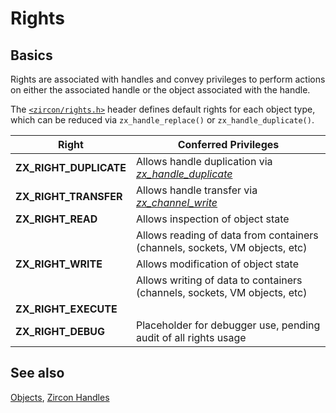 # Rights

## Basics

Rights are associated with handles and convey privileges to perform actions on
either the associated handle or the object associated with the handle.

The [`<zircon/rights.h>`](../system/public/zircon/rights.h) header defines
default rights for each object type, which can be reduced via
`zx_handle_replace()` or `zx_handle_duplicate()`.

| Right | Conferred Privileges |
| ----- | -------------------- |
| **ZX_RIGHT_DUPLICATE** | Allows handle duplication via [*zx_handle_duplicate*](syscalls/handle_duplicate.md) |
| **ZX_RIGHT_TRANSFER** | Allows handle transfer via [*zx_channel_write*](syscalls/channel_write.md) |
| **ZX_RIGHT_READ** | Allows inspection of object state |
|                   | Allows reading of data from containers (channels, sockets, VM objects, etc) |
| **ZX_RIGHT_WRITE** | Allows modification of object state |
|                    | Allows writing of data to containers (channels, sockets, VM objects, etc) |
| **ZX_RIGHT_EXECUTE** | |
| **ZX_RIGHT_DEBUG** | Placeholder for debugger use, pending audit of all rights usage |

## See also
[Objects](objects.md),
[Zircon Handles](handles.md)
